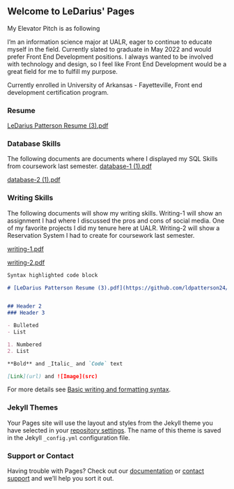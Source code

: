 ## Welcome to LeDarius' Pages
My Elevator Pitch is as following

I’m an information science major at UALR, eager to continue to educate myself in the field. Currently slated to graduate in May 2022 and would prefer Front End Development positions. I always wanted to be involved with technology and design, so I feel like Front End Development would be a great field for me to fulfill my purpose. 

Currently enrolled in University of Arkansas - Fayetteville, Front end development certification program. 

### Resume

[LeDarius Patterson Resume (3).pdf](https://github.com/ldpatterson24/ldpatterson24.github.io/files/7702288/LeDarius.Patterson.Resume.3.pdf)

### Database Skills
The following documents are documents where I displayed my SQL Skills from coursework last semester.
[database-1 (1).pdf](https://github.com/ldpatterson24/ldpatterson24.github.io/files/7702343/database-1.1.pdf)

[database-2 (1).pdf](https://github.com/ldpatterson24/ldpatterson24.github.io/files/7702346/database-2.1.pdf)


### Writing Skills 
The following documents will show my writing skills. Writing-1 will show an assignment I had where I discussed the pros and cons of social media. One of my favorite projects I did my tenure here at UALR. Writing-2 will show a Reservation System I had to create for coursework last semester. 

[writing-1.pdf](https://github.com/ldpatterson24/ldpatterson24.github.io/files/7702388/writing-1.pdf)

[writing-2.pdf](https://github.com/ldpatterson24/ldpatterson24.github.io/files/7702389/writing-2.pdf)




```markdown
Syntax highlighted code block

# [LeDarius Patterson Resume (3).pdf](https://github.com/ldpatterson24/ldpatterson24.github.io/files/7702249/LeDarius.Patterson.Resume.3.pdf)


## Header 2
### Header 3

- Bulleted
- List

1. Numbered
2. List

**Bold** and _Italic_ and `Code` text

[Link](url) and ![Image](src)
```

For more details see [Basic writing and formatting syntax](https://docs.github.com/en/github/writing-on-github/getting-started-with-writing-and-formatting-on-github/basic-writing-and-formatting-syntax).

### Jekyll Themes

Your Pages site will use the layout and styles from the Jekyll theme you have selected in your [repository settings](https://github.com/ldpatterson24/ldpatterson24.github.io/settings/pages). The name of this theme is saved in the Jekyll `_config.yml` configuration file.

### Support or Contact

Having trouble with Pages? Check out our [documentation](https://docs.github.com/categories/github-pages-basics/) or [contact support](https://support.github.com/contact) and we’ll help you sort it out.
